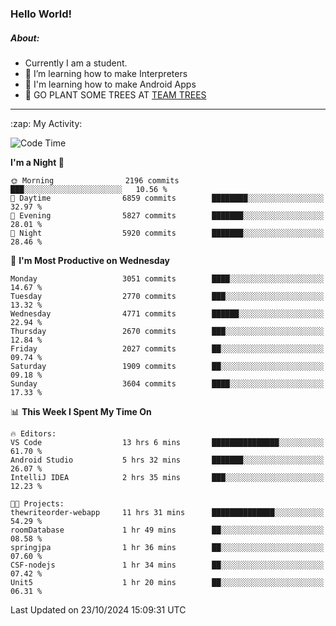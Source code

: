 ### Hello World!

##### About:
- Currently I am a student.
- 🌱 I’m learning how to make Interpreters
- 🌱 I'm learning how to make Android Apps
- 🌱 GO PLANT SOME TREES AT [TEAM TREES](https://teamtrees.org/)

---
  <summary>:zap: My Activity:</summary>
  
<!--START_SECTION:waka-->
![Code Time](http://img.shields.io/badge/Code%20Time-1%2C542%20hrs%2053%20mins-blue)

**I'm a Night 🦉** 

```text
🌞 Morning                2196 commits        ███░░░░░░░░░░░░░░░░░░░░░░   10.56 % 
🌆 Daytime                6859 commits        ████████░░░░░░░░░░░░░░░░░   32.97 % 
🌃 Evening                5827 commits        ███████░░░░░░░░░░░░░░░░░░   28.01 % 
🌙 Night                  5920 commits        ███████░░░░░░░░░░░░░░░░░░   28.46 % 
```
📅 **I'm Most Productive on Wednesday** 

```text
Monday                   3051 commits        ████░░░░░░░░░░░░░░░░░░░░░   14.67 % 
Tuesday                  2770 commits        ███░░░░░░░░░░░░░░░░░░░░░░   13.32 % 
Wednesday                4771 commits        ██████░░░░░░░░░░░░░░░░░░░   22.94 % 
Thursday                 2670 commits        ███░░░░░░░░░░░░░░░░░░░░░░   12.84 % 
Friday                   2027 commits        ██░░░░░░░░░░░░░░░░░░░░░░░   09.74 % 
Saturday                 1909 commits        ██░░░░░░░░░░░░░░░░░░░░░░░   09.18 % 
Sunday                   3604 commits        ████░░░░░░░░░░░░░░░░░░░░░   17.33 % 
```


📊 **This Week I Spent My Time On** 

```text
🔥 Editors: 
VS Code                  13 hrs 6 mins       ███████████████░░░░░░░░░░   61.70 % 
Android Studio           5 hrs 32 mins       ███████░░░░░░░░░░░░░░░░░░   26.07 % 
IntelliJ IDEA            2 hrs 35 mins       ███░░░░░░░░░░░░░░░░░░░░░░   12.23 % 

🐱‍💻 Projects: 
thewriteorder-webapp     11 hrs 31 mins      ██████████████░░░░░░░░░░░   54.29 % 
roomDatabase             1 hr 49 mins        ██░░░░░░░░░░░░░░░░░░░░░░░   08.58 % 
springjpa                1 hr 36 mins        ██░░░░░░░░░░░░░░░░░░░░░░░   07.60 % 
CSF-nodejs               1 hr 34 mins        ██░░░░░░░░░░░░░░░░░░░░░░░   07.42 % 
Unit5                    1 hr 20 mins        ██░░░░░░░░░░░░░░░░░░░░░░░   06.31 % 
```


 Last Updated on 23/10/2024 15:09:31 UTC
<!--END_SECTION:waka-->
